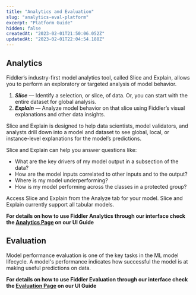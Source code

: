 ```yaml
---
title: "Analytics and Evaluation"
slug: "analytics-eval-platform"
excerpt: "Platform Guide"
hidden: false
createdAt: "2023-02-01T21:50:06.052Z"
updatedAt: "2023-02-01T22:04:54.188Z"
---
```

## Analytics

Fiddler’s industry-first model analytics tool, called Slice and Explain, allows you to perform an exploratory or targeted analysis of model behavior.

1. **_Slice_** — Identify a selection, or slice, of data. Or, you can start with the entire dataset for global analysis.
2. **_Explain_** — Analyze model behavior on that slice using Fiddler’s visual explanations and other data insights.

Slice and Explain is designed to help data scientists, model validators, and analysts drill down into a model and dataset to see global, local, or instance-level explanations for the model’s predictions.

Slice and Explain can help you answer questions like:

- What are the key drivers of my model output in a subsection of the data?
- How are the model inputs correlated to other inputs and to the output?
- Where is my model underperforming?
- How is my model performing across the classes in a protected group?

Access Slice and Explain from the Analyze tab for your model. Slice and Explain currently support all tabular models.

**For details on how to use Fiddler Analytics through our interface check the [Analytics Page](doc:analytics-ui) on our UI Guide**

## Evaluation

Model performance evaluation is one of the key tasks in the ML model lifecycle. A model's performance indicates how successful the model is at making useful predictions on data.

**For details on how to use Fiddler Evaluation through our interface check the [Evaluation Page](doc:evaluation-ui) on our UI Guide**
